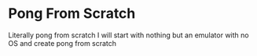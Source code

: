 # Pong From Scratch
Literally pong from scratch I will start with nothing but an emulator with no OS and create pong from scratch
